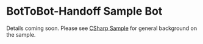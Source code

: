 # BotToBot-Handoff Sample Bot

Details coming soon. Please see [CSharp Sample](/../CSharp) for general background on the sample.